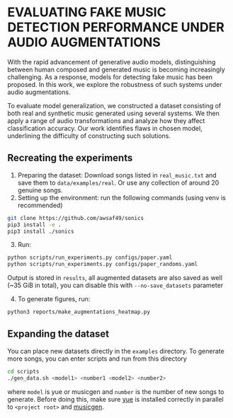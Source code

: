 # EVALUATING FAKE MUSIC DETECTION PERFORMANCE UNDER AUDIO AUGMENTATIONS

With the rapid advancement of generative audio models, distinguishing between human composed and generated music is becoming increasingly challenging. As a response, models for detecting fake music has been proposed. In this work, we explore the robustness of such systems under audio augmentations.

To evaluate model generalization, we constructed a dataset consisting of both real and synthetic music generated using several systems. We then apply a range of audio transformations and analyze how they affect classification accuracy. Our work identifies flaws in chosen model, underlining the difficulty of constructing such solutions.

## Recreating the experiments

1. Preparing the dataset: Download songs listed in `real_music.txt` and save them to `data/examples/real`. Or use any collection of around 20 genuine songs.
2. Setting up the environment: run the following commands (using venv is recommended)
```sh
git clone https://github.com/awsaf49/sonics
pip3 install -e .
pip3 install ./sonics
```
3. Run:
```sh
python scripts/run_experiments.py configs/paper.yaml
python scripts/run_experiments.py configs/paper_randoms.yaml
```

Output is stored in `results`, all augmented datasets are also saved as well (~35 GiB in total), you can disable this with `--no-save_datasets` parameter

4. To generate figures, run:

```sh
python3 reports/make_augmentations_heatmap.py
```

## Expanding the dataset

You can place new datasets directly in the `examples` directory. To generate more songs, you can enter scripts and run from this directory
```sh
cd scripts
./gen_data.sh <model1> <number1 <model2> <number2>
```
where `model` is yue or musicgen and `number` is the number of new songs to generate. Before doing this, make sure [yue](https://github.com/multimodal-art-projection/YuE) is installed correctly in parallel to `<project root>` and [musicgen](https://github.com/facebookresearch/audiocraft).
